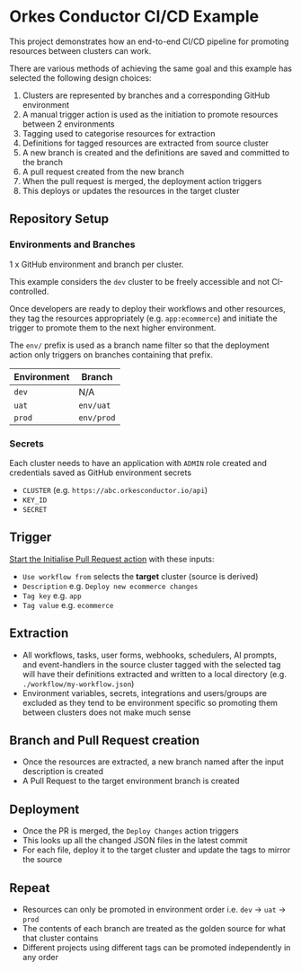 # Orkes Conductor CI/CD Example

This project demonstrates how an end-to-end CI/CD pipeline for promoting resources between clusters can work.

There are various methods of achieving the same goal and this example has selected the following design choices:

1. Clusters are represented by branches and a corresponding GitHub environment
2. A manual trigger action is used as the initiation to promote resources between 2 environments
3. Tagging used to categorise resources for extraction
4. Definitions for tagged resources are extracted from source cluster
5. A new branch is created and the definitions are saved and committed to the branch
6. A pull request created from the new branch
7. When the pull request is merged, the deployment action triggers
8. This deploys or updates the resources in the target cluster

## Repository Setup
### Environments and Branches
1 x GitHub environment and branch per cluster.

This example considers the `dev` cluster to be freely accessible and not CI-controlled.

Once developers are ready to deploy their workflows and other resources, they tag the resources appropriately (e.g. `app:ecommerce`) and initiate the trigger to promote them to the next higher environment.

The `env/` prefix is used as a branch name filter so that the deployment action only triggers on branches containing that prefix.

| Environment | Branch     |
| ----------- | ---------- |
| `dev`       | N/A        |
| `uat`       | `env/uat`  |
| `prod`      | `env/prod` |

### Secrets
Each cluster needs to have an application with `ADMIN` role created and credentials saved as GitHub environment secrets
- `CLUSTER` (e.g. `https://abc.orkesconductor.io/api`)
- `KEY_ID`
- `SECRET`

## Trigger
[Start the Initialise Pull Request action](../../../actions/workflows/init-pr.yaml) with these inputs:
- `Use workflow from` selects the **target** cluster (source is derived)
- `Description` e.g. `Deploy new ecommerce changes`
- `Tag key` e.g. `app`
- `Tag value` e.g. `ecommerce`

## Extraction
- All workflows, tasks, user forms, webhooks, schedulers, AI prompts, and event-handlers in the source cluster tagged with the selected tag will have their definitions extracted and written to a local directory (e.g. `./workflow/my-workflow.json`)
- Environment variables, secrets, integrations and users/groups are excluded as they tend to be environment specific so promoting them between clusters does not make much sense

## Branch and Pull Request creation
- Once the resources are extracted, a new branch named after the input description is created
- A Pull Request to the target environment branch is created

## Deployment
- Once the PR is merged, the `Deploy Changes` action triggers
- This looks up all the changed JSON files in the latest commit
- For each file, deploy it to the target cluster and update the tags to mirror the source

## Repeat
- Resources can only be promoted in environment order i.e. `dev` -> `uat` -> `prod`
- The contents of each branch are treated as the golden source for what that cluster contains
- Different projects using different tags can be promoted independently in any order
